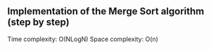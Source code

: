 ## Implementation of the Merge Sort algorithm (step by step)

Time complexity: O(NLogN)
Space complexity: O(n)